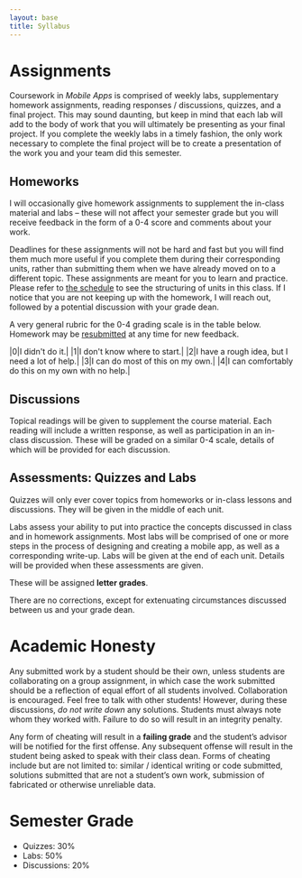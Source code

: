 ```yaml
---
layout: base
title: Syllabus
---
```

# Assignments
Coursework in _Mobile Apps_ is comprised of weekly labs, supplementary homework assignments, reading responses / discussions, quizzes, and a final project. This may sound daunting, but keep in mind that each lab will add to the body of work that you will ultimately be presenting as your final project. If you complete the weekly labs in a timely fashion, the only work necessary to complete the final project will be to create a presentation of the work you and your team did this semester. 

## Homeworks
I will occasionally give homework assignments to supplement the in-class material and labs – these will not affect your semester grade but you will receive feedback in the form of a 0-4 score and comments about your work. 

Deadlines for these assignments will not be hard and fast but you will find them much more useful if you complete them during their corresponding units, rather than submitting them when we have already moved on to a different topic. These assignments are meant for you to learn and practice. Please refer to [the schedule]({{site.baseurl}}/schedule/) to see the structuring of units in this class. If I notice that you are not keeping up with the homework, I will reach out, followed by a potential discussion with your grade dean.

A very general rubric for the 0-4 grading scale is in the table below. Homework may be [resubmitted](/TODO) at any time for new feedback.

|0|I didn't do it.|
|1|I don't know where to start.|
|2|I have a rough idea, but I need a lot of help.|
|3|I can do most of this on my own.|
|4|I can comfortably do this on my own with no help.|

## Discussions
Topical readings will be given to supplement the course material. Each reading will include a written response, as well as participation in an in-class discussion. These will be graded on a similar 0-4 scale, details of which will be provided for each discussion. 

## Assessments: Quizzes and Labs
Quizzes will only ever cover topics from homeworks or in-class lessons and discussions. They will be given in the middle of each unit.

Labs assess your ability to put into practice the concepts discussed in class and in homework assignments. Most labs will be comprised of one or more steps in the process of designing and creating a mobile app, as well as a corresponding write-up. Labs will be given at the end of each unit. Details will be provided when these assessments are given.

These will be assigned **letter grades**.

There are no corrections, except for extenuating circumstances discussed between us and your grade dean.

# Academic Honesty
Any submitted work by a student should be their own, unless students are collaborating on a group assignment, in which case the work submitted should be a reflection of equal effort of all students involved. Collaboration is encouraged. Feel free to talk with other students! However, during these discussions, _do not write down_ any solutions. Students must always note whom they worked with. Failure to do so will result in an integrity penalty.

Any form of cheating will result in a **failing grade** and the student’s advisor will be notified for the first offense. Any subsequent offense will result in the student being asked to speak with their class dean. Forms of cheating include but are not limited to: similar / identical writing or code submitted, solutions submitted that are not a student’s own work, submission of fabricated or otherwise unreliable data.


# Semester Grade
  - Quizzes: 30%
  - Labs: 50%
  - Discussions: 20%
